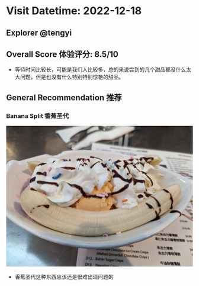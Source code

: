 # Visit Datetime: 2022-12-18

## Explorer @tengyi

## Overall Score 体验评分: 8.5/10

- 等待时间比较长，可能是我们人比较多，总的来说尝到的几个甜品都没什么太大问题，但是也没有什么特别特别惊艳的甜品。

## General Recommendation 推荐

### Banana Split 香蕉圣代

![banana split](Pix2022Dec18th/banana_split.jpg)

- 香蕉圣代这种东西应该还是很难出现问题的
